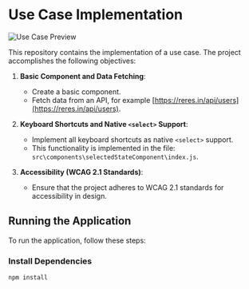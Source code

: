 # Use Case Implementation

![Use Case Preview](https://github.com/zulfiqar313/case_everyday/assets/69974518/6dfe66a6-9e67-4450-a3ee-9fe140e93784)

This repository contains the implementation of a use case. The project accomplishes the following objectives:

1. **Basic Component and Data Fetching**:
   - Create a basic component.
   - Fetch data from an API, for example [https://reres.in/api/users](https://reres.in/api/users).

2. **Keyboard Shortcuts and Native `<select>` Support**:
   - Implement all keyboard shortcuts as native `<select>` support.
   - This functionality is implemented in the file: `src\components\selectedStateComponent\index.js`.

3. **Accessibility (WCAG 2.1 Standards)**:
   - Ensure that the project adheres to WCAG 2.1 standards for accessibility in design.

## Running the Application

To run the application, follow these steps:

### Install Dependencies

```bash
npm install
